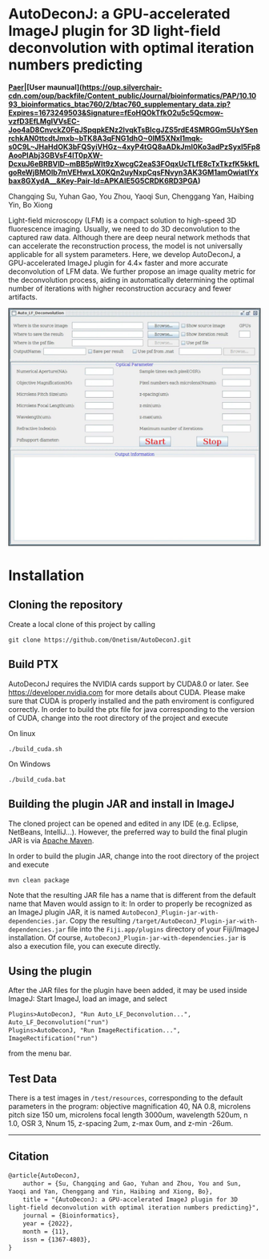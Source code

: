 # AutoDeconJ: a GPU-accelerated ImageJ plugin for 3D light-field deconvolution with optimal iteration numbers predicting

**[Paer]([https://nerfmm.active.vision/](https://academic.oup.com/bioinformatics/article/39/1/btac760/6849514))|[User maunual](https://oup.silverchair-cdn.com/oup/backfile/Content_public/Journal/bioinformatics/PAP/10.1093_bioinformatics_btac760/2/btac760_supplementary_data.zip?Expires=1673249503&Signature=fEoHQOkTfkO2u5c5Qcmow-vzfD3EfLMgIVVsEC-Joo4aD8CnvckZ0FqJSpqpkENz2lvqkTsBIcgJZS5rdE4SMRGGm5UsYSenrchkAN0ttcdtJmxb~bTK8A3qFNG1dhO~0lM5XNxl1mqk-s0C9L~JHaHdOK3bFQSyiVHGz~4xyP4tGQ8aADkJmI0Ko3adPzSyxl5Fp8AooPlAbj3GBVsF4lT0pXW-DcxuJ6eBRBVID~mBB5pWlt9zXwcgC2eaS3FOqxUcTLfE8cTxTkzfK5kkfLgoReWjBMOlb7mVEHwxLX0KQn2uyNxpCqsFNvyn3AK3GM1amOwiatlYxbax8GXydA__&Key-Pair-Id=APKAIE5G5CRDK6RD3PGA)**

Changqing Su, Yuhan Gao, You Zhou, Yaoqi Sun, Chenggang Yan, Haibing Yin, Bo Xiong


Light-field microscopy (LFM) is a compact solution to high-speed 3D fluorescence imaging. Usually, we need to do 3D deconvolution to the captured raw data. Although there are deep neural network methods that can accelerate the reconstruction process, the model is not universally applicable for all system parameters. Here, we develop AutoDeconJ, a GPU-accelerated ImageJ plugin for 4.4× faster and more accurate deconvolution of LFM data. We further propose an image quality metric for the deconvolution process, aiding in automatically determining the optimal number of iterations with higher reconstruction accuracy and fewer artifacts.
<div align=center>
<img src="https://github.com/Onetism/AutoDeconJ/blob/main/AutoDeconJ.png" width="600" /> 
</div>

# Installation
## Cloning the repository

Create a local clone of this project by calling

    git clone https://github.com/Onetism/AutoDeconJ.git
    

## Build PTX
AutoDeconJ requires the NVIDIA cards support by CUDA8.0 or later. See https://developer.nvidia.com for more details about
CUDA. Please make sure that CUDA is properly installed and the path enviroment is configured correctly.
In order to build the ptx file for java corresponding to the version of CUDA, change into the root directory of the 
project and execute

On linux

    ./build_cuda.sh

On Windows

    ./build_cuda.bat

## Building the plugin JAR and install in ImageJ

The cloned project can be opened and edited in any IDE (e.g. Eclipse, 
NetBeans, IntelliJ...). However, the preferred way to build the final 
plugin JAR is via [Apache Maven](https://maven.apache.org/).

In order to build the plugin JAR, change into the root directory of the 
project and execute

    mvn clean package
    
Note that the resulting JAR file has a name that is different from the 
default name that Maven would assign to it: In order to properly be recognized 
as an ImageJ plugin JAR, it is named `AutoDeconJ_Plugin-jar-with-dependencies.jar`.
Copy the resulting `/target/AutoDeconJ_Plugin-jar-with-dependencies.jar` file into 
the `Fiji.app/plugins` directory of your Fiji/ImageJ installation. Of course, 
`AutoDeconJ_Plugin-jar-with-dependencies.jar` is also a execution file, you can execute
directly.

## Using the plugin

After the JAR files for the plugin have been added, it may be used inside 
ImageJ: Start ImageJ, load an image, and select 

    Plugins>AutoDeconJ, "Run Auto_LF_Deconvolution...", Auto_LF_Deconvolution("run")
    Plugins>AutoDeconJ, "Run ImageRectification...", ImageRectification("run")
    
from the menu bar. 

## Test Data
There is a test images in `/test/resources`, corresponding to the default parameters in the program: 
objective magnification 40, NA 0.8, microlens pitch size 150 um, microlens focal length 3000um, wavelength 520um, 
n 1.0, OSR 3, Nnum 15, z-spacing 2um, z-max 0um, and z-min -26um.

---

## Citation
```
@article{AutoDeconJ,
    author = {Su, Changqing and Gao, Yuhan and Zhou, You and Sun, Yaoqi and Yan, Chenggang and Yin, Haibing and Xiong, Bo},
    title = "{AutoDeconJ: a GPU-accelerated ImageJ plugin for 3D light-field deconvolution with optimal iteration numbers predicting}",
    journal = {Bioinformatics},
    year = {2022},
    month = {11},
    issn = {1367-4803},
}
```

